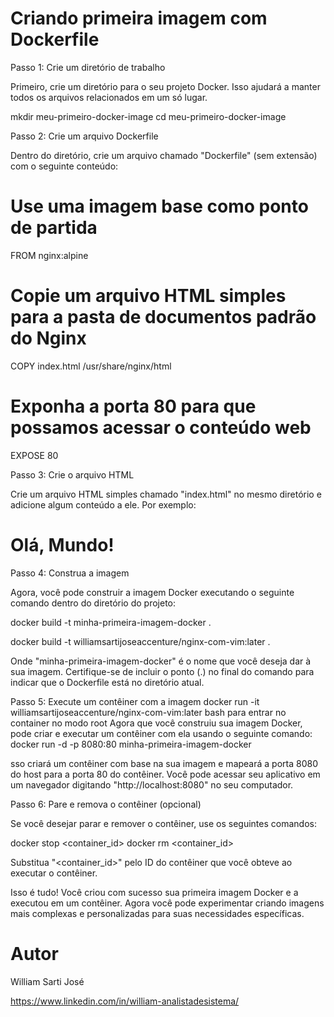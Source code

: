 # Criando primeira imagem com Dockerfile

Passo 1: Crie um diretório de trabalho

Primeiro, crie um diretório para o seu projeto Docker. Isso ajudará a manter todos os arquivos relacionados em um só lugar.

mkdir meu-primeiro-docker-image
cd meu-primeiro-docker-image


Passo 2: Crie um arquivo Dockerfile

Dentro do diretório, crie um arquivo chamado "Dockerfile" (sem extensão) com o seguinte conteúdo:


# Use uma imagem base como ponto de partida
FROM nginx:alpine

# Copie um arquivo HTML simples para a pasta de documentos padrão do Nginx
COPY index.html /usr/share/nginx/html

# Exponha a porta 80 para que possamos acessar o conteúdo web
EXPOSE 80



Passo 3: Crie o arquivo HTML

Crie um arquivo HTML simples chamado "index.html" no mesmo diretório e adicione algum conteúdo a ele. Por exemplo:

<!DOCTYPE html>
<html>
<head>
    <title>Minha Primeira Imagem Docker</title>
</head>
<body>
    <h1>Olá, Mundo!</h1>
</body>
</html>


Passo 4: Construa a imagem

Agora, você pode construir a imagem Docker executando o seguinte comando dentro do diretório do projeto:

docker build -t minha-primeira-imagem-docker .

docker build -t williamsartijoseaccenture/nginx-com-vim:later .

Onde "minha-primeira-imagem-docker" é o nome que você deseja dar à sua imagem. Certifique-se de incluir o ponto (.) no final do comando para indicar que o Dockerfile está no diretório atual.

Passo 5: Execute um contêiner com a imagem
docker run -it williamsartijoseaccenture/nginx-com-vim:later bash para entrar no container no modo root 
Agora que você construiu sua imagem Docker, pode criar e executar um contêiner com ela usando o seguinte comando:
docker run -d -p 8080:80 minha-primeira-imagem-docker

sso criará um contêiner com base na sua imagem e mapeará a porta 8080 do host para a porta 80 do contêiner. Você pode acessar seu aplicativo em um navegador digitando "http://localhost:8080" no seu computador.

Passo 6: Pare e remova o contêiner (opcional)

Se você desejar parar e remover o contêiner, use os seguintes comandos:

docker stop <container_id>
docker rm <container_id>

Substitua "<container_id>" pelo ID do contêiner que você obteve ao executar o contêiner.

Isso é tudo! Você criou com sucesso sua primeira imagem Docker e a executou em um contêiner. Agora você pode experimentar criando imagens mais complexas e personalizadas para suas necessidades específicas.


# Autor

William Sarti José

https://www.linkedin.com/in/william-analistadesistema/
